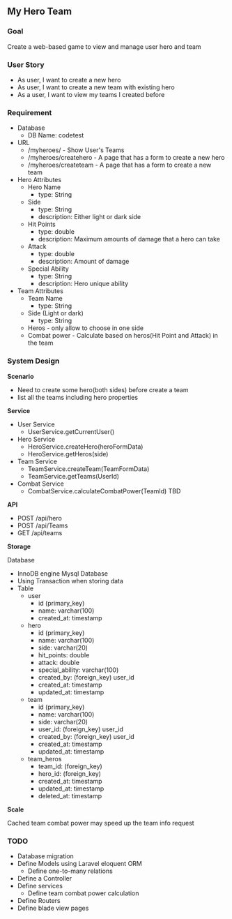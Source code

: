 ## My Hero Team

### Goal

Create a web-based game to view and manage user hero and team

### User Story
- As user, I want to create a new hero
- As user, I want to create a new team with existing hero
- As a user, I want to view my teams I created before

### Requirement
- Database
    - DB Name: codetest
- URL
    - /myheroes/ -  Show User's Teams
    - /myheroes/createhero - A page that has a form to create a new hero
    - /myheroes/createteam - A page that has a form to create a new team
- Hero Attributes
    - Hero Name
        - type: String
    - Side
        - type: String
        - description: Either light or dark side
    - Hit Points
        - type: double
        - description: Maximum amounts of damage that a hero can take
    - Attack
        - type: double
        - description: Amount of damage 
    - Special Ability
        - type: String
        - description: Hero unique ability
- Team Attributes
    - Team Name
        - type: String
    - Side (Light or dark)
        - type: String
    - Heros - only allow to choose in one side 
    - Combat power - Calculate based on heros(Hit Point and Attack) in the team
    
### System Design
**Scenario**
- Need to create some hero(both sides) before create a team
- list all the teams including hero properties

**Service**
- User Service
    - UserService.getCurrentUser()
- Hero Service
    - HeroService.createHero(heroFormData)
    - HeroService.getHeros(side)
- Team Service
    - TeamService.createTeam(TeamFormData)
    - TeamService.getTeams(UserId)
- Combat Service
    - CombatService.calculateCombatPower(TeamId) TBD

**API**
- POST /api/hero
- POST /api/Teams
- GET  /api/teams

**Storage**

Database
- InnoDB engine Mysql Database
- Using Transaction when storing data
- Table
    - user
        - id (primary_key)
        - name: varchar(100)
        - created_at: timestamp
    - hero
        - id (primary_key)
        - name: varchar(100)
        - side: varchar(20)
        - hit_points: double
        - attack: double
        - special_ability: varchar(100)
        - created_by: (foreign_key) user_id
        - created_at: timestamp
        - updated_at: timestamp
    - team
        - id (primary_key)
        - name: varchar(100)
        - side: varchar(20)
        - user_id: (foreign_key) user_id
        - created_by: (foreign_key) user_id
        - created_at: timestamp
        - updated_at: timestamp
    - team_heros
        - team_id: (foreign_key)
        - hero_id: (foreign_key)
        - created_at: timestamp
        - updated_at: timestamp
        - deleted_at: timestamp

**Scale**

Cached team combat power may speed up the team info request

### TODO
- Database migration
- Define Models using Laravel eloquent ORM
    - Define one-to-many relations
- Define a Controller
- Define services
    - Define team combat power calculation
- Define Routers
- Define blade view pages


